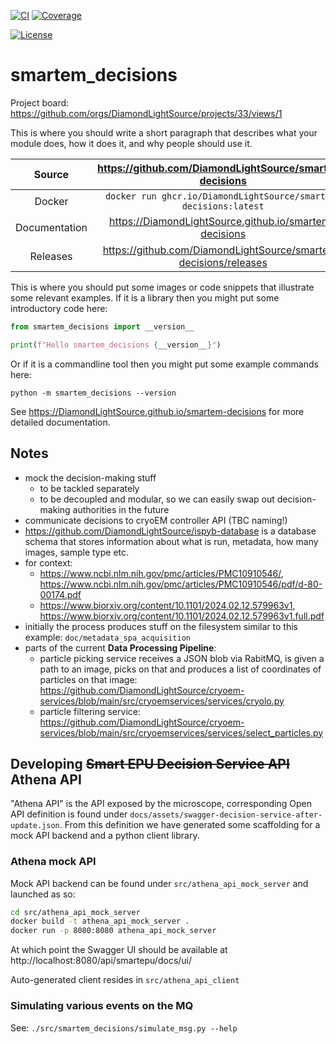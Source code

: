 [![CI](https://github.com/DiamondLightSource/smartem-decisions/actions/workflows/ci.yml/badge.svg)](https://github.com/DiamondLightSource/smartem-decisions/actions/workflows/ci.yml)
[![Coverage](https://codecov.io/gh/DiamondLightSource/smartem-decisions/branch/main/graph/badge.svg)](https://codecov.io/gh/DiamondLightSource/smartem-decisions)

[![License](https://img.shields.io/badge/License-Apache%202.0-blue.svg)](https://opensource.org/licenses/Apache-2.0)

# smartem_decisions

Project board: <https://github.com/orgs/DiamondLightSource/projects/33/views/1>

This is where you should write a short paragraph that describes what your module does,
how it does it, and why people should use it.

Source          | <https://github.com/DiamondLightSource/smartem-decisions>
:---:           | :---:
Docker          | `docker run ghcr.io/DiamondLightSource/smartem-decisions:latest`
Documentation   | <https://DiamondLightSource.github.io/smartem-decisions>
Releases        | <https://github.com/DiamondLightSource/smartem-decisions/releases>

This is where you should put some images or code snippets that illustrate
some relevant examples. If it is a library then you might put some
introductory code here:

```python
from smartem_decisions import __version__

print(f"Hello smartem_decisions {__version__}")
```

Or if it is a commandline tool then you might put some example commands here:

```
python -m smartem_decisions --version
```

<!-- README only content. Anything below this line won't be included in index.md -->

See https://DiamondLightSource.github.io/smartem-decisions for more detailed documentation.

## Notes

- mock the decision-making stuff
  - to be tackled separately
  - to be decoupled and modular, so we can easily swap out decision-making authorities in the future
- communicate decisions to cryoEM controller API (TBC naming!)
- https://github.com/DiamondLightSource/ispyb-database is a database schema that stores information about 
  what is run, metadata, how many images, sample type etc.
- for context:
  - https://www.ncbi.nlm.nih.gov/pmc/articles/PMC10910546/,
    https://www.ncbi.nlm.nih.gov/pmc/articles/PMC10910546/pdf/d-80-00174.pdf
  - https://www.biorxiv.org/content/10.1101/2024.02.12.579963v1,
    https://www.biorxiv.org/content/10.1101/2024.02.12.579963v1.full.pdf
- initially the process produces stuff on the filesystem similar to this example: `doc/metadata_spa_acquisition`
- parts of the current **Data Processing Pipeline**:
  - particle picking service receives a JSON blob via RabitMQ, is given a path to an image, picks on that and produces
    a list of coordinates of particles on that image:
    https://github.com/DiamondLightSource/cryoem-services/blob/main/src/cryoemservices/services/cryolo.py
  - particle filtering service: https://github.com/DiamondLightSource/cryoem-services/blob/main/src/cryoemservices/services/select_particles.py

## Developing ~~Smart EPU Decision Service API~~ Athena API

"Athena API" is the API exposed by the microscope, corresponding Open API definition is found under
`docs/assets/swagger-decision-service-after-update.json`. From this definition we have generated some scaffolding
for a mock API backend and a python client library.

### Athena mock API

Mock API backend can be found under `src/athena_api_mock_server` and launched as so:

```bash
cd src/athena_api_mock_server
docker build -t athena_api_mock_server .
docker run -p 8080:8080 athena_api_mock_server
```

At which point the Swagger UI should be available at http://localhost:8080/api/smartepu/docs/ui/

Auto-generated client resides in `src/athena_api_client`

### Simulating various events on the MQ

See: `./src/smartem_decisions/simulate_msg.py --help`
